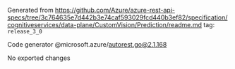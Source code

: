 Generated from https://github.com/Azure/azure-rest-api-specs/tree/3c764635e7d442b3e74caf593029fcd440b3ef82/specification/cognitiveservices/data-plane/CustomVision/Prediction/readme.md tag: `release_3_0`

Code generator @microsoft.azure/autorest.go@2.1.168

No exported changes